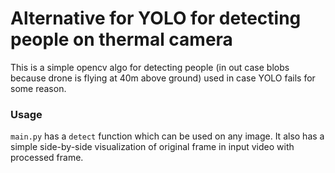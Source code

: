 # Alternative for YOLO for detecting people on thermal camera

This is a simple opencv algo for detecting people (in out case blobs because drone is flying at 40m above ground) used in case YOLO fails for some reason.

### Usage

`main.py` has a `detect` function which can be used on any image. It also has a simple side-by-side visualization of original frame in input video with processed frame.